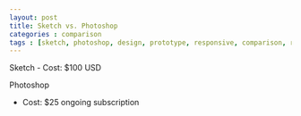 ```yaml
---
layout: post
title: Sketch vs. Photoshop
categories : comparison
tags : [sketch, photoshop, design, prototype, responsive, comparison, review]
---
```

<section>
Sketch
- Cost: $100 USD

Photoshop
- Cost: $25 ongoing subscription
</section>
